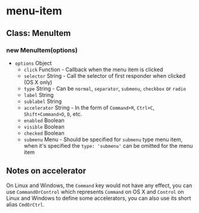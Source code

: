 # menu-item

## Class: MenuItem

### new MenuItem(options)

* `options` Object
  * `click` Function - Callback when the menu item is clicked
  * `selector` String - Call the selector of first responder when clicked (OS
     X only)
  * `type` String - Can be `normal`, `separator`, `submenu`, `checkbox` or
     `radio`
  * `label` String
  * `sublabel` String
  * `accelerator` String - In the form of `Command+R`, `Ctrl+C`,
    `Shift+Command+D`, `D`, etc.
  * `enabled` Boolean
  * `visible` Boolean
  * `checked` Boolean
  * `submenu` Menu - Should be specified for `submenu` type menu item, when
     it's specified the `type: 'submenu'` can be omitted for the menu item

## Notes on accelerator

On Linux and Windows, the `Command` key would not have any effect, you can
use `CommandOrControl` which represents `Command` on OS X and `Control` on
Linux and Windows to define some accelerators, you can also use its short
alias `CmdOrCtrl`.
